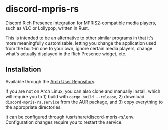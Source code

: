# discord-mpris-rs

Discord Rich Presence integration for MPRIS2-compatible media players, such as VLC or Lollypop, written in Rust.

This is intended to be an alternative to other similar programs in that it's more meaningfully customisable, letting you change the application used from the built-in one to your own, ignore certain media players, change what's actually displayed in the Rich Presence widget, etc.


## Installation

Available through the [Arch User Repository](https://aur.archlinux.org/packages/discord-mpris-rs).

If you are not on Arch Linux, you can also clone and manually install, which will require you to 1) build with `cargo build --release`, 2) download `discord-mpris-rs.service` from the AUR package, and 3) copy everything to the appropriate directories.

It can be configured through /usr/share/discord-mpris-rs/.env. Configuration changes require you to restart the service.